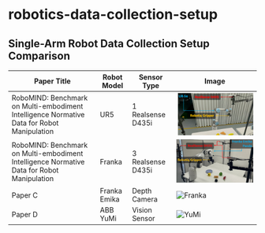 # robotics-data-collection-setup

## Single-Arm Robot Data Collection Setup Comparison

| Paper Title | Robot Model | Sensor Type | Image |
|-------------|-------------|-------------|-------|
| RoboMIND: Benchmark on Multi-embodiment Intelligence Normative Data for Robot Manipulation     | UR5    | 1 Realsense D435i | ![UR5](images/Robotmind_UR.png) |
| RoboMIND: Benchmark on Multi-embodiment Intelligence Normative Data for Robot Manipulation     | Franka | 3 Realsense D435i | ![KUKA](images/Robotmind_Franka.png) |
| Paper C     | Franka Emika | Depth Camera | ![Franka](https://raw.githubusercontent.com/your-username/robotics-setups/main/images/franka.jpg) |
| Paper D     | ABB YuMi    | Vision Sensor | ![YuMi](https://raw.githubusercontent.com/your-username/robotics-setups/main/images/yumi.jpg) |
